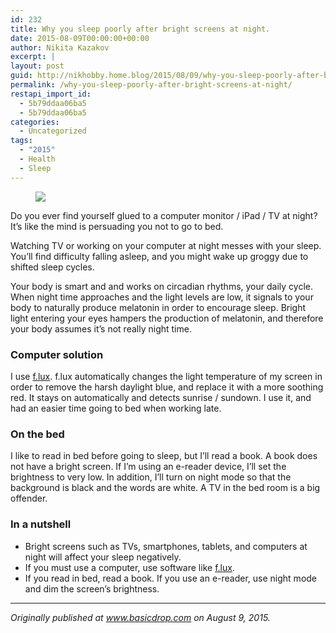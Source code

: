```yaml
---
id: 232
title: Why you sleep poorly after bright screens at night.
date: 2015-08-09T00:00:00+00:00
author: Nikita Kazakov
excerpt: |
layout: post
guid: http://nikhobby.home.blog/2015/08/09/why-you-sleep-poorly-after-bright-screens-at-night/
permalink: /why-you-sleep-poorly-after-bright-screens-at-night/
restapi_import_id:
  - 5b79ddaa06ba5
  - 5b79ddaa06ba5
categories:
  - Uncategorized
tags:
  - "2015"
  - Health
  - Sleep
---
```

<figure> 

![](http://nikitakazakov.com/wp-content/uploads/2018/08/073e6-0ygbugtdn8xw9evqq.jpg)  
</figure> 

Do you ever find yourself glued to a computer monitor / iPad / TV at night? It’s like the mind is persuading you not to go to bed.

Watching TV or working on your computer at night messes with your sleep. You’ll find difficulty falling asleep, and you might wake up groggy due to shifted sleep cycles.

Your body is smart and and works on circadian rhythms, your daily cycle. When night time approaches and the light levels are low, it signals to your body to naturally produce melatonin in order to encourage sleep. Bright light entering your eyes hampers the production of melatonin, and therefore your body assumes it’s not really night time.

### Computer solution

I use <a href="https://justgetflux.com" target="_blank" rel="noopener noreferrer">f.lux</a>. f.lux automatically changes the light temperature of my screen in order to remove the harsh daylight blue, and replace it with a more soothing red. It stays on automatically and detects sunrise / sundown. I use it, and had an easier time going to bed when working late.

### On the bed

I like to read in bed before going to sleep, but I’ll read a book. A book does not have a bright screen. If I’m using an e-reader device, I’ll set the brightness to very low. In addition, I’ll turn on night mode so that the background is black and the words are white. A TV in the bed room is a big offender.

### In a nutshell

  * Bright screens such as TVs, smartphones, tablets, and computers at night will affect your sleep negatively.
  * If you must use a computer, use software like <a href="https://justgetflux.com" target="_blank" rel="noopener noreferrer">f.lux</a>.
  * If you read in bed, read a book. If you use an e-reader, use night mode and dim the screen’s brightness.

* * *

_Originally published at_ <a href="http://basicdrop.com" target="_blank" rel="noopener noreferrer"><em>www.basicdrop.com</em></a> _on August 9, 2015._